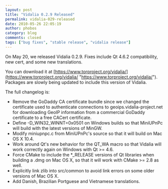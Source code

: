 ```yaml
---
layout: post
title: "Vidalia 0.2.9 Released"
permalink: vidalia-029-released
date: 2010-05-26 22:05:19
author: phobos
category: blog
comments: closed
tags: ["bug fixes", "stable release", "vidalia release"]
---
```


On May 20, we released Vidalia 0.2.9. Fixes include Qt 4.6.2 compatibility, new cert, and some new translations.

You can download it at [https://www.torproject.org/vidalia/](https://www.torproject.org/vidalia/ "https://www.torproject.org/vidalia/"). Packages are slowly being updated to include this version of Vidalia.

The full changelog is:

<!-- more -->

-   Remove the GoDaddy CA certificate bundle since we changed the certificate used to authenticate connections to geoips.vidalia-project.net for downloading GeoIP information from a commercial GoDaddy certificate to a free CACert certificate.
-   Define -D\_WIN32\_WINNT=0x0501 on Windows builds so that MiniUPnPc will build with the latest versions of MinGW.
-   Modify miniupnpc.c from MiniUPnPc's source so that it will build on Mac OS X 10.4.
-   Work around Qt's new behavior for the QT\_WA macro so that Vidalia will  
     work correctly again on Windows with Qt \>= 4.6.
-   Force CMake to include the \*\_RELEASE versions of Qt libraries when building a .dmg on Mac OS X, so that it will work with CMake \>= 2.8 as well.
-   Explicitly link zlib into src/common to avoid link errors on some older versions of Mac OS X.
-   Add Danish, Brazilian Portguese and Vietnamese translations.

